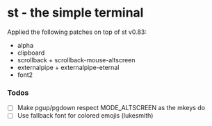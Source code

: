 # st - the simple terminal

Applied the following patches on top of st v0.83:
 - alpha
 - clipboard
 - scrollback + scrollback-mouse-altscreen
 - externalpipe + externalpipe-eternal
 - font2

### Todos

- [ ] Make pgup/pgdown respect MODE_ALTSCREEN as the mkeys do
- [ ] Use fallback font for colored emojis (lukesmith)
